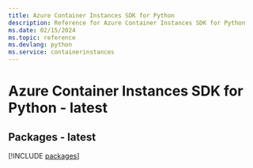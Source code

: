 ```yaml
---
title: Azure Container Instances SDK for Python
description: Reference for Azure Container Instances SDK for Python
ms.date: 02/15/2024
ms.topic: reference
ms.devlang: python
ms.service: containerinstances
---
```

# Azure Container Instances SDK for Python - latest
## Packages - latest
[!INCLUDE [packages](container-instances-index.md)]
